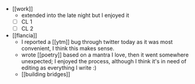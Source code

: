 - [[work]]
  - extended into the late night but I enjoyed it
  - [ ] CL 1
  - [ ] CL 2
- [[flancia]]
  - I reported a [[ytm]] bug through twitter today as it was most convenient, I think this makes sense.
  - wrote [[poetry]] based on a mantra I love, then it went somewhere unexpected; I enjoyed the process, although I think it's in need of editing as everything I write :)
  - [[building bridges]]
